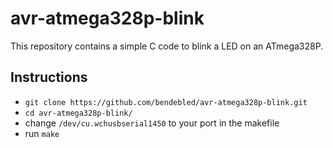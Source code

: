 # avr-atmega328p-blink

This repository contains a simple C code to blink a LED on an ATmega328P.

## Instructions

- `git clone https://github.com/bendebled/avr-atmega328p-blink.git`
- `cd avr-atmega328p-blink/`
- change `/dev/cu.wchusbserial1450` to your port in the makefile
- run `make`

